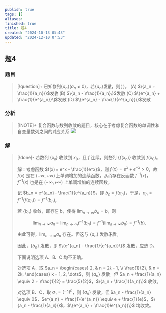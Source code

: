 ```yaml
---
publish: true
tags: []
aliases: 
finished: true
title: 题4
created: "2024-10-13 05:43"
updated: "2024-12-10 07:53"
---
```

## 题4
### 题目
> [!question]+
> 已知数列$\{a_n\} (a_n \neq 0)$，若$\{a_n\}$发散，则( )。
> (A) $\{a_n + \frac{1}{a_n}\}$发散
> (B) $\{a_n - \frac{1}{a_n}\}$发散
> (C) $\{e^{a_n} + \frac{1}{e^{a_n}}\}$发散
> (D) $\{e^{a_n} - \frac{1}{e^{a_n}}\}$发散
### 分析
> [!NOTE]+
> 复合函数与数列收敛的题目，核心在于考虑复合函数的单调性和自变量数列之间的对应关系
> ![](https://img.hwenyi.tech/202412101553153.webp)
### 解
> [!done]-
> 若数列 $\{x_n\}$ 收敛到 $x_0$，且 $f$ 连续，则数列 $\{f(x_n)\}$ 收敛到 $f(x_0)$。
> 
> 解：考虑函数 $f(x) = e^x - \frac{1}{e^x}$，则 $f'(x) = e^x + e^{-x} > 0$，故 $f(x)$ 是在 $(-\infty, +\infty)$ 上单调增加的连续函数，从而存在反函数 $f^{-1}(x)$，$f^{-1}(x)$ 也是在 $(-\infty, +\infty)$ 上单调增加的连续函数。
> 
> 记 $b_n = e^{a_n} - \frac{1}{e^{a_n}}$，即 $b_n = f(a_n)$，于是，$a_n = f^{-1}(f(a_n)) = f^{-1}(b_n)$。
> 
> 若 $\{b_n\}$ 收敛，即存在 $b$，使得 $\lim_{n \to \infty} b_n = b$，则
> 
> $$
> \lim_{n \to \infty} a_n = \lim_{n \to \infty} f^{-1}(b_n) = f^{-1}(\lim_{n \to \infty} b_n) = f^{-1}(b).
> $$
> 
> 由此可得，$\lim_{n \to \infty} a_n$ 存在。但这与 $\{a_n\}$ 发散矛盾。
> 
> 因此，$\{b_n\}$ 发散，即 $\{e^{a_n} - \frac{1}{e^{a_n}}\}$ 发散，应选 D。
> 
> 下面说明选项 A、B、C 均不正确。
> 
> 对选项 A，取 $a_n = \begin{cases} 2, & n = 2k - 1, \\ \frac{1}{2}, & n = 2k, \end{cases} k = 1, 2, \dots$，则 $\{a_n\}$ 发散，但 $a_n + \frac{1}{a_n} \equiv 2 + \frac{1}{2} = \frac{5}{2}$，$\{a_n + \frac{1}{a_n}\}$ 收敛。
> 
> 对选项 B、C，取 $a_n = (-1)^n$，则 $\{a_n\}$ 发散，但 $a_n - \frac{1}{a_n} \equiv 0$，$e^{a_n} + \frac{1}{e^{a_n}} \equiv e + \frac{1}{e}$，$\{a_n - \frac{1}{a_n}\}$，$\{e^{a_n} + \frac{1}{e^{a_n}}\}$ 均收敛。